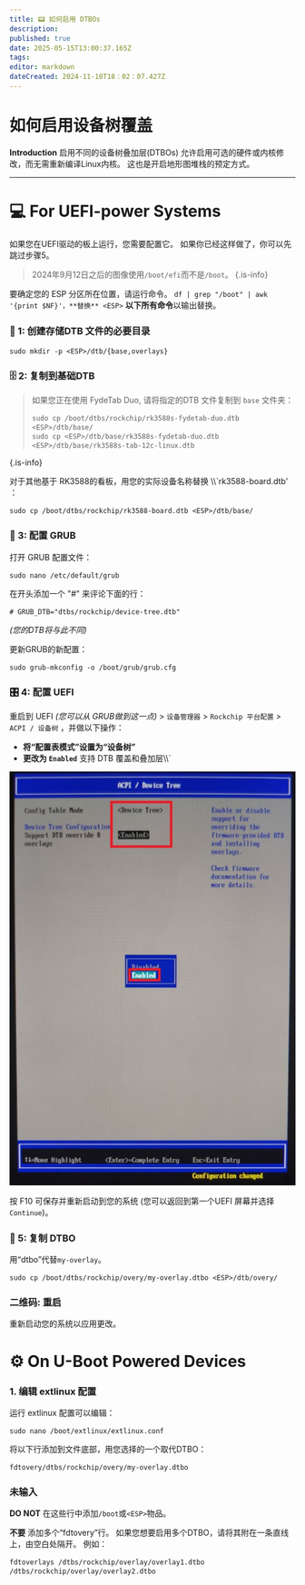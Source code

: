 ```yaml
---
title: 📟 如何启用 DTBOs
description:
published: true
date: 2025-05-15T13:00:37.165Z
tags:
editor: markdown
dateCreated: 2024-11-10T18：02：07.427Z
---
```


# 如何启用设备树覆盖

**Introduction**
启用不同的设备树叠加层(DTBOs) 允许启用可选的硬件或内核修改，而无需重新编译Linux内核。
这也是开启地形图堆栈的预定方式。

---

# 💻 For UEFI-power Systems

如果您在UEFI驱动的板上运行，您需要配置它。
如果你已经这样做了，你可以先跳过步骤5。

> 2024年9月12日之后的图像使用`/boot/efi`而不是`/boot`。
> {.is-info}

要确定您的 ESP 分区所在位置，请运行命令。
`df | grep "/boot" | awk '{print $NF}'，**替换** <ESP>` **以下所有命令**以输出替换。

### 📁 1: 创建存储DTB 文件的必要目录

```
sudo mkdir -p <ESP>/dtb/{base,overlays}
```

### 🗄️ 2: 复制到基础DTB

> 如果您正在使用 FydeTab Duo, 请将指定的DTB 文件复制到 `base` 文件夹：
>
> ```
> sudo cp /boot/dtbs/rockchip/rk3588s-fydetab-duo.dtb <ESP>/dtb/base/
> sudo cp <ESP>/dtb/base/rk3588s-fydetab-duo.dtb <ESP>/dtb/base/rk3588s-tab-12c-linux.dtb
> ```

{.is-info}

对于其他基于 RK3588的看板，用您的实际设备名称替换 \\\\\`rk3588-board.dtb' ：

```
sudo cp /boot/dtbs/rockchip/rk3588-board.dtb <ESP>/dtb/base/
```

### 🫘 3: 配置 GRUB

打开 GRUB 配置文件：

```
sudo nano /etc/default/grub
```

在开头添加一个 "#" 来评论下面的行：

```
# GRUB_DTB="dtbs/rockchip/device-tree.dtb"
```

_(您的DTB将与此不同)_

更新GRUB的新配置：

```
sudo grub-mkconfig -o /boot/grub/grub.cfg
```

### 🎛️ 4: 配置 UEFI

重启到 UEFI _(您可以从 GRUB做到这一点)_ > `设备管理器` > `Rockchip 平台配置` > `ACPI / 设备树` ，并做以下操作：

- **将“配置表模式”设置为“设备树”**
- **更改为 `Enabled`** 支持 DTB 覆盖和叠加层\\\\\`

![](/panthor/enable_tree_dtb_in_uefi.jpg)

按 F10 可保存并重新启动到您的系统 (您可以返回到第一个UEFI 屏幕并选择 `Continue`)。

### 🔄 5: 复制 DTBO

用“dtbo”代替`my-overlay`。

```
sudo cp /boot/dtbs/rockchip/overy/my-overlay.dtbo <ESP>/dtb/overy/
```

### 二维码: 重启

重新启动您的系统以应用更改。

# ⚙️ On U-Boot Powered Devices

### 1. 编辑 extlinux 配置

运行 extlinux 配置可以编辑：

```
sudo nano /boot/extlinux/extlinux.conf
```

将以下行添加到文件底部，用您选择的一个取代DTBO：

```
fdtovery/dtbs/rockchip/overy/my-overlay.dtbo
```

### 未输入

**DO NOT** 在这些行中添加`/boot`或`<ESP>`物品。

**不要** 添加多个“fdtovery”行。
如果您想要启用多个DTBO，请将其附在一条直线上，由空白处隔开。
例如：

```
fdtoverlays /dtbs/rockchip/overlay/overlay1.dtbo /dtbs/rockchip/overlay/overlay2.dtbo
```